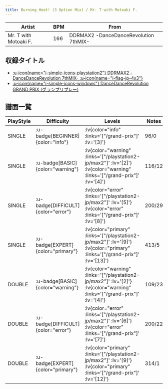 ```yaml
---
title: Burning Heat! (3 Option Mix) / Mr. T with Motoaki F.
---
```


|Artist|BPM|From|
|------|---|----|
|Mr. T with Motoaki F.|166|DDRMAX2 -DanceDanceRevolution 7thMIX-|

## 収録タイトル

- [ :u-icon{name="i-simple-icons-playstation2"} DDRMAX2 -DanceDanceRevolution 7thMIX- :u-icon{name="i-flag-jp-4x3"} ](/playstation2-jp/max2)
- [ :u-icon{name="i-simple-icons-windows"} DanceDanceRevolution GRAND PRIX (グランプリプレー)](/grand-prix)

## 譜面一覧

|PlayStyle|Difficulty|Levels|Notes|Movie|
|---------|----------|------|-----|-----|
|SINGLE| :u-badge[BEGINNER]{color="info"} | :lv{color="info" :links='["/grand-prix"]' :lv='[3]'} |96/0||
|SINGLE| :u-badge[BASIC]{color="warning"} | :lv{color="warning" :links='["/playstation2-jp/max2"]' :lv='[2]'}  :lv{color="warning" :links='["/grand-prix"]' :lv='[4]'} |116/12||
|SINGLE| :u-badge[DIFFICULT]{color="error"} | :lv{color="error" :links='["/playstation2-jp/max2"]' :lv='[5]'}  :lv{color="error" :links='["/grand-prix"]' :lv='[8]'} |200/29||
|SINGLE| :u-badge[EXPERT]{color="primary"} | :lv{color="primary" :links='["/playstation2-jp/max2"]' :lv='[9]'}  :lv{color="primary" :links='["/grand-prix"]' :lv='[13]'} |413/5||
|DOUBLE| :u-badge[BASIC]{color="warning"} | :lv{color="warning" :links='["/playstation2-jp/max2"]' :lv='[2]'}  :lv{color="warning" :links='["/grand-prix"]' :lv='[4]'} |109/23||
|DOUBLE| :u-badge[DIFFICULT]{color="error"} | :lv{color="error" :links='["/playstation2-jp/max2"]' :lv='[6]'}  :lv{color="error" :links='["/grand-prix"]' :lv='[7]'} |200/22||
|DOUBLE| :u-badge[EXPERT]{color="primary"} | :lv{color="primary" :links='["/playstation2-jp/max2"]' :lv='[9]'}  :lv{color="primary" :links='["/grand-prix"]' :lv='[12]'} |314/1||
